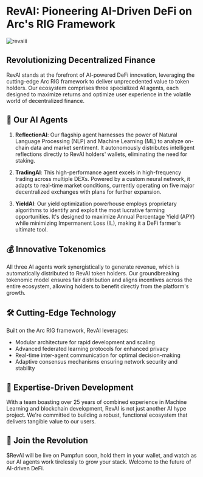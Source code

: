 # RevAI: Pioneering AI-Driven DeFi on Arc's RIG Framework

![revaiii](https://github.com/user-attachments/assets/082e3c5d-24d9-44df-b6fd-0c40d5c98c10)

## Revolutionizing Decentralized Finance

RevAI stands at the forefront of AI-powered DeFi innovation, leveraging the cutting-edge Arc RIG framework to deliver unprecedented value to token holders. Our ecosystem comprises three specialized AI agents, each designed to maximize returns and optimize user experience in the volatile world of decentralized finance.

## 🤖 Our AI Agents

1. **ReflectionAI**: Our flagship agent harnesses the power of Natural Language Processing (NLP) and Machine Learning (ML) to analyze on-chain data and market sentiment. It autonomously distributes intelligent reflections directly to RevAI holders' wallets, eliminating the need for staking.

2. **TradingAI**: This high-performance agent excels in high-frequency trading across multiple DEXs. Powered by a custom neural network, it adapts to real-time market conditions, currently operating on five major decentralized exchanges with plans for further expansion.

3. **YieldAI**: Our yield optimization powerhouse employs proprietary algorithms to identify and exploit the most lucrative farming opportunities. It's designed to maximize Annual Percentage Yield (APY) while minimizing Impermanent Loss (IL), making it a DeFi farmer's ultimate tool.

## 💰 Innovative Tokenomics

All three AI agents work synergistically to generate revenue, which is automatically distributed to RevAI token holders. Our groundbreaking tokenomic model ensures fair distribution and aligns incentives across the entire ecosystem, allowing holders to benefit directly from the platform's growth.

## 🛠️ Cutting-Edge Technology

Built on the Arc RIG framework, RevAI leverages:
- Modular architecture for rapid development and scaling
- Advanced federated learning protocols for enhanced privacy
- Real-time inter-agent communication for optimal decision-making
- Adaptive consensus mechanisms ensuring network security and stability

## 👥 Expertise-Driven Development

With a team boasting over 25 years of combined experience in Machine Learning and blockchain development, RevAI is not just another AI hype project. We're committed to building a robust, functional ecosystem that delivers tangible value to our users.

## 🔗 Join the Revolution

$RevAI will be live on Pumpfun soon, hold them in your wallet, and watch as our AI agents work tirelessly to grow your stack. Welcome to the future of AI-driven DeFi.

